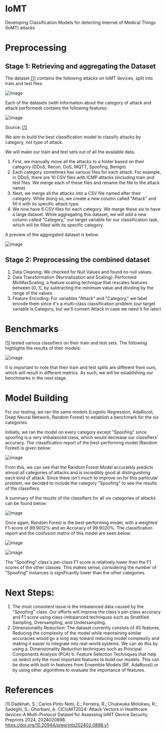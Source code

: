 # IoMT
Developing Classification Models for detecting Internet of Medical Things (IoMT) attacks

# Preprocessing

## Stage 1: Retrieving and aggregating the Dataset

The dataset [[1]](https://www.unb.ca/cic/datasets/iomt-dataset-2024.html) contains the following attacks on IoMT devices, split into train and test files:

![image](https://github.com/keshavramesh23/IoMT/assets/106554196/f887468e-f1e4-4914-8fd2-7756e22060cd)

Each of the datasets (with information about the category of attack and attack performed) contains the following features:

![image](https://github.com/keshavramesh23/IoMT/assets/106554196/82a487db-71d7-4915-a2f9-94b1c70553ba)

Source: [[1]](https://www.preprints.org/manuscript/202402.0898/v1)

We aim to build the best classification model to classify attacks by category, not type of attack. 

We will make our train and test sets out of all the available data.
  1. First, we manually move all the attacks to a folder based on their category (DDoS, Recon, DoS, MQTT, Spoofing, Benign).
  2. Each category sometimes has various files for each attack. For example, in DDoS, there are 10 CSV files with ICMP attacks (including train and test files. We merge each of these files and rename the file to the attack name)
  3. Next, we merge all the attacks into a CSV file named after their category. While doing so, we create a new column called "Attack" and fill it with its specific attack type.
  4. We now have 6 CSV files for each category. We merge these six to have a large dataset. While aggregating this dataset, we will add a new column called "Category," our target variable for our classification task, which will be filled with its specific category.

A preview of the aggregated dataset is below: 

![image](https://github.com/keshavramesh23/IoMT/assets/106554196/8f06a411-8ebf-4808-8117-d6f57bf0e549)

## Stage 2: Preprocessing the combined dataset

1. Data Cleaning: We checked for Null Values and found no null values. 
2. Data Transformation (Normalization and Scaling): Performed MinMaxScaling, a feature scaling technique that rescales features between [0, 1], by subtracting the minimum value and dividing by the range of the values.
3. Feature Encoding: For variables "Attack" and "Category," we label encode them since it's a multi-class classification problem (our target variable is Category, but we'll convert Attack in case we need it for later)

# Benchmarks

[[1]](https://www.unb.ca/cic/datasets/iomt-dataset-2024.html) tested various classifiers on their train and test sets. The following highlights the results of their models:

![image](https://github.com/keshavramesh23/IoMT/assets/106554196/5083c4cf-8d97-4fd0-bff0-177262ae8f0a)

It is important to note that their train and test splits are different from ours, which will result in different metrics. As such, we will be establishing our benchmarks in the next stage.

# Model Building

For our testing, we ran the same models (Logistic Regression, AdaBoost, Deep Neural Network, Random Forest) to establish a benchmark for the six categories. 

Initially, we ran the model on every category except "Spoofing" since spoofing is a very imbalanced class, which would decrease our classifiers' accuracy. The classification report of the best-performing model (Random Forest) is given below:

![image](https://github.com/keshavramesh23/IoMT/assets/106554196/70b06ad4-66c9-4f4f-a9ed-8a1fabc0c32f)

From this, we can see that the Random Forest Model accurately predicts almost all categories of attacks and is incredibly good at distinguishing each kind of attack. Since there isn't much to improve on for this particular problem, we decided to include the category "Spoofing" to see the results of the classifiers.

A summary of the results of the classifiers for all six categories of attacks can be found below:

![image](https://github.com/keshavramesh23/IoMT/assets/106554196/f1402302-318d-4dfc-97b4-9167247c693b)

Once again, Random Forest is the best-performing model, with a weighted F1-score of 99.9012% and an Accuracy of 99.9020%. The classification report and the confusion matrix of this model are seen below:

![image](https://github.com/keshavramesh23/IoMT/assets/106554196/c9948651-3a3e-4508-93c4-bb35c00143cf)

![image](https://github.com/keshavramesh23/IoMT/assets/106554196/187089ea-d3c3-4a01-8e57-8dc6e971b951)

The "Spoofing" class's per-class F1 score is relatively lower than the F1 scores of the other classes. This makes sense, considering the number of "Spoofing" instances is significantly lower than the other categories. 

# Next Steps:

1. The most consistent issue is the imbalanced data caused by the "Spoofing" class. Our efforts will improve the class's per-class accuracy and F1 score using class-imbalanced techniques such as Stratified Sampling, Oversampling, and Undersampling.
2. Dimensionality Reduction: The dataset currently consists of 45 features. Reducing the complexity of the model while maintaining similar accuracies would go a long way toward reducing model complexity and making it easier to integrate into real-world systems. We can do this by using
  a. Dimensionality Reduction techniques such as Principal Components Analysis (PCA)
  b. Feature Selection Techniques that help us select only the most important features to build our models. This can be done with built-in features from Ensemble Models (RF, AdaBoost) or by using other algorithms to evaluate the importance of features.

# References

[1] Dadkhah, S.; Carlos Pinto Neto, E.; Ferreira, R.; Chukwuka Molokwu, R.; Sadeghi, S.; Ghorbani, A. CICIoMT2024: Attack Vectors in Healthcare devices-A Multi-Protocol Dataset for Assessing IoMT Device Security. Preprints 2024, 2024020898. https://doi.org/10.20944/preprints202402.0898.v1
